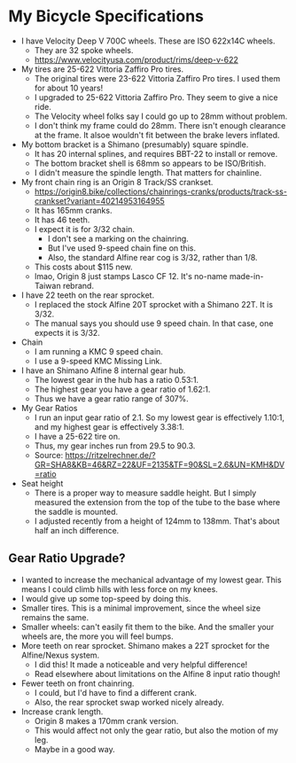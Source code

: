 # My Bicycle Specifications

- I have Velocity Deep V 700C wheels. These are ISO 622x14C wheels.
  - They are 32 spoke wheels.
  - https://www.velocityusa.com/product/rims/deep-v-622
- My tires are 25-622 Vittoria Zaffiro Pro tires.
  - The original tires were 23-622 Vittoria Zaffiro Pro tires. I used
    them for about 10 years!
  - I upgraded to 25-622 Vittoria Zaffiro Pro. They seem to give a
    nice ride.
  - The Velocity wheel folks say I could go up to 28mm without problem.
  - I don't think my frame could do 28mm. There isn't enough clearance
    at the frame. It alsoe wouldn't fit between the brake levers
    inflated.
- My bottom bracket is a Shimano (presumably) square spindle.
  - It has 20 internal splines, and requires BBT-22 to install or
    remove.
  - The bottom bracket shell is 68mm so appears to be ISO/British.
  - I didn't measure the spindle length. That matters for chainline.
- My front chain ring is an Origin 8 Track/SS crankset.
  - https://origin8.bike/collections/chainrings-cranks/products/track-ss-crankset?variant=40214953164955
  - It has 165mm cranks.
  - It has 46 teeth.
  - I expect it is for 3/32 chain.
    - I don't see a marking on the chainring.
    - But I've used 9-speed chain fine on this.
    - Also, the standard Alfine rear cog is 3/32, rather than 1/8.
  - This costs about $115 new.
  - lmao, Origin 8 just stamps Lasco CF 12. It's no-name made-in-Taiwan
    rebrand.
- I have 22 teeth on the rear sprocket.
  - I replaced the stock Alfine 20T sprocket with a Shimano 22T. It is
    3/32.
  - The manual says you should use 9 speed chain. In that case, one
    expects it is 3/32.
- Chain
  - I am running a KMC 9 speed chain.
  - I use a 9-speed KMC Missing Link.
- I have an Shimano Alfine 8 internal gear hub.
  - The lowest gear in the hub has a ratio 0.53:1.
  - The highest gear you have a gear ratio of 1.62:1.
  - Thus we have a gear ratio range of 307%.
- My Gear Ratios
  - I run an input gear ratio of 2.1. So my lowest gear is effectively
    1.10:1, and my highest gear is effectively 3.38:1.
  - I have a 25-622 tire on.
  - Thus, my gear inches run from 29.5 to 90.3.
  - Source: https://ritzelrechner.de/?GR=SHA8&KB=46&RZ=22&UF=2135&TF=90&SL=2.6&UN=KMH&DV=ratio
- Seat height
  - There is a proper way to measure saddle height. But I simply
    measured the extension from the top of the tube to the base where
    the saddle is mounted.
  - I adjusted recently from a height of 124mm to 138mm. That's about
    half an inch difference.

## Gear Ratio Upgrade?

- I wanted to increase the mechanical advantage of my lowest gear. This
  means I could climb hills with less force on my knees.
- I would give up some top-speed by doing this.
- Smaller tires. This is a minimal improvement, since the wheel size
  remains the same.
- Smaller wheels: can't easily fit them to the bike. And the smaller
  your wheels are, the more you will feel bumps.
- More teeth on rear sprocket. Shimano makes a 22T sprocket for the
  Alfine/Nexus system.
  - I did this! It made a noticeable and very helpful difference!
  - Read elsewhere about limitations on the Alfine 8 input ratio though!
- Fewer teeth on front chainring.
  - I could, but I'd have to find a different crank.
  - Also, the rear sprocket swap worked nicely already.
- Increase crank length.
  - Origin 8 makes a 170mm crank version.
  - This would affect not only the gear ratio, but also the motion of my
    leg.
  - Maybe in a good way.
